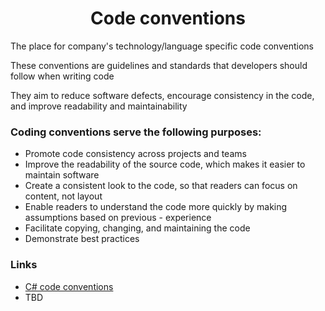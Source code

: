 <h1 align="center">
    Code conventions
</h1>

The place for company's technology/language specific code conventions

These conventions are guidelines and standards that developers should follow when writing code

They aim to reduce software defects, encourage consistency in the code, and improve readability and maintainability

### Coding conventions serve the following purposes:
- Promote code consistency across projects and teams
- Improve the readability of the source code, which makes it easier to maintain software
- Create a consistent look to the code, so that readers can focus on content, not layout
- Enable readers to understand the code more quickly by making assumptions based on previous - experience
- Facilitate copying, changing, and maintaining the code
- Demonstrate best practices

### Links
- [C# code conventions](/csharp-dotnet.md)
- TBD
